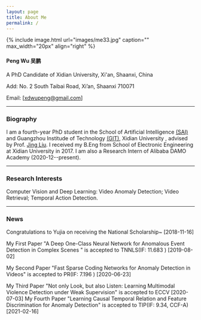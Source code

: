 ```yaml
---
layout: page
title: About Me
permalink: /
---
```


{% include image.html url="images/me33.jpg" caption="" max_width="20px" align="right" %}

#### Peng Wu 吴鹏

A PhD Candidate of Xidian University, Xi'an, Shaanxi, China

Add: No. 2 South Taibai Road, Xi’an, Shaanxi 710071

Email: [[xdwupeng@gmail.com](xdwupeng@gmail.com)]

---

### Biography

I am a fourth-year PhD student in the School of Artificial Intelligence [(SAI)](http://sai.xidian.edu.cn/ ) and Guangzhou Institude of Technology [(GIT)](https://gzyjy.xidian.edu.cn/index.htm), Xidian University , advised by Prof. [Jing Liu](http://web.xidian.edu.cn/liujing/). I received my B.Eng from School of  Electronic Engineering at Xidian University in 2017. I am also a Research Intern of Alibaba DAMO Academy (2020-12--present).

---

### Research Interests

Computer Vision and Deep Learning: Video Anomaly Detection; Video Retrieval; Temporal Action Detection.

------

### News

Congratulations to Yujia on receiving the National Scholarship~ [2018-11-16]

My First Paper "A Deep One-Class Neural Network for Anomalous Event Detection in Complex Scenes " is accepted to TNNLS(IF: 11.683 )  [2019-08-02]

My Second Paper "Fast Sparse Coding Networks for Anomaly Detection in Videos" is accepted to PR(IF: 7.196 )  [2020-06-23]

My Third Paper "Not only Look, but also Listen: Learning Multimodal Violence Detection under Weak Supervision" is accepted to ECCV [2020-07-03]
My Fourth Paper "Learning Causal Temporal Relation and Feature Discrimination for Anomaly Detection" is accepted to TIP(IF: 9.34, CCF-A) [2021-02-16]

